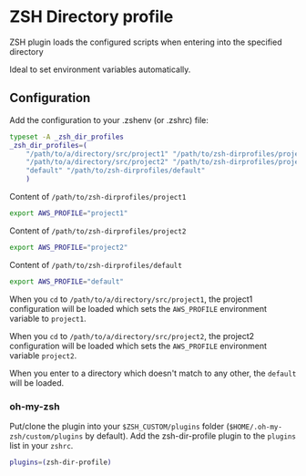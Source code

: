 # ZSH Directory profile

ZSH plugin loads the configured scripts when entering into the specified directory

Ideal to set environment variables automatically.

## Configuration

Add the configuration to your .zshenv (or .zshrc) file:

```sh
typeset -A _zsh_dir_profiles
_zsh_dir_profiles=(
	"/path/to/a/directory/src/project1" "/path/to/zsh-dirprofiles/project1"
	"/path/to/a/directory/src/project2" "/path/to/zsh-dirprofiles/project2"
	"default" "/path/to/zsh-dirprofiles/default"
	)
```

Content of `/path/to/zsh-dirprofiles/project1`
```sh
export AWS_PROFILE="project1"
```

Content of `/path/to/zsh-dirprofiles/project2`
```sh
export AWS_PROFILE="project2"
```

Content of `/path/to/zsh-dirprofiles/default`
```sh
export AWS_PROFILE="default"
```

When you `cd` to `/path/to/a/directory/src/project1`, the project1 configuration will be loaded which sets the `AWS_PROFILE` environment variable to `project1`.

When you `cd` to `/path/to/a/directory/src/project2`, the project2 configuration will be loaded which sets the `AWS_PROFILE` environment variable `project2`.

When you enter to a directory which doesn't match to any other, the `default` will be loaded.

### oh-my-zsh

Put/clone the plugin into your `$ZSH_CUSTOM/plugins` folder (`$HOME/.oh-my-zsh/custom/plugins` by default).
Add the zsh-dir-profile plugin to the `plugins` list in your `zshrc`.

```sh
plugins=(zsh-dir-profile)
```
